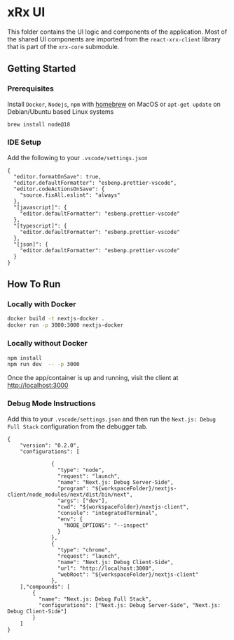 # xRx UI

This folder contains the UI logic and components of the application. Most of the shared UI components are imported from the `react-xrx-client` library that is part of the `xrx-core` submodule.

## Getting Started

### Prerequisites

Install `Docker`, `Nodejs`, `npm` with [homebrew](https://formulae.brew.sh/) on MacOS or `apt-get update` on Debian/Ubuntu based Linux systems

```bash
brew install node@18
```


### IDE Setup

Add the following to your `.vscode/settings.json`

```
{
  "editor.formatOnSave": true,
  "editor.defaultFormatter": "esbenp.prettier-vscode",
  "editor.codeActionsOnSave": {
    "source.fixAll.eslint": "always"
  },
  "[javascript]": {
    "editor.defaultFormatter": "esbenp.prettier-vscode"
  },
  "[typescript]": {
    "editor.defaultFormatter": "esbenp.prettier-vscode"
  },
  "[json]": {
    "editor.defaultFormatter": "esbenp.prettier-vscode"
  }
}

```

## How To Run

### Locally with Docker

```bash
docker build -t nextjs-docker .
docker run -p 3000:3000 nextjs-docker
```

### Locally without Docker

```bash
npm install
npm run dev  -- -p 3000
```

Once the app/container is up and running, visit the client at [http://localhost:3000](http://localhost:3000)

### Debug Mode Instructions

Add this to your `.vscode/settings.json` and then run the `Next.js: Debug Full Stack` configuration from the debugger tab.

```
{
    "version": "0.2.0",
    "configurations": [

              {
                "type": "node",
                "request": "launch",
                "name": "Next.js: Debug Server-Side",
                "program": "${workspaceFolder}/nextjs-client/node_modules/next/dist/bin/next",
                "args": ["dev"],
                "cwd": "${workspaceFolder}/nextjs-client",
                "console": "integratedTerminal",
                "env": {
                  "NODE_OPTIONS": "--inspect"
                }
              },
              {
                "type": "chrome",
                "request": "launch",
                "name": "Next.js: Debug Client-Side",
                "url": "http://localhost:3000",
                "webRoot": "${workspaceFolder}/nextjs-client"
              },
    ],"compounds": [
        {
          "name": "Next.js: Debug Full Stack",
          "configurations": ["Next.js: Debug Server-Side", "Next.js: Debug Client-Side"]
        }
    ]
}
```
